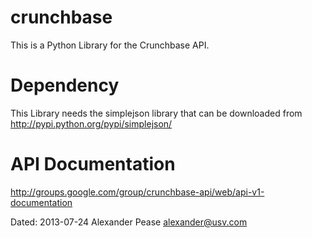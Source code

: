 crunchbase
==========
 
This is a Python Library for the Crunchbase API.


Dependency
==========

This Library needs the simplejson library that can be downloaded
from http://pypi.python.org/pypi/simplejson/

API Documentation
=================

http://groups.google.com/group/crunchbase-api/web/api-v1-documentation

Dated: 2013-07-24
Alexander Pease
alexander@usv.com


